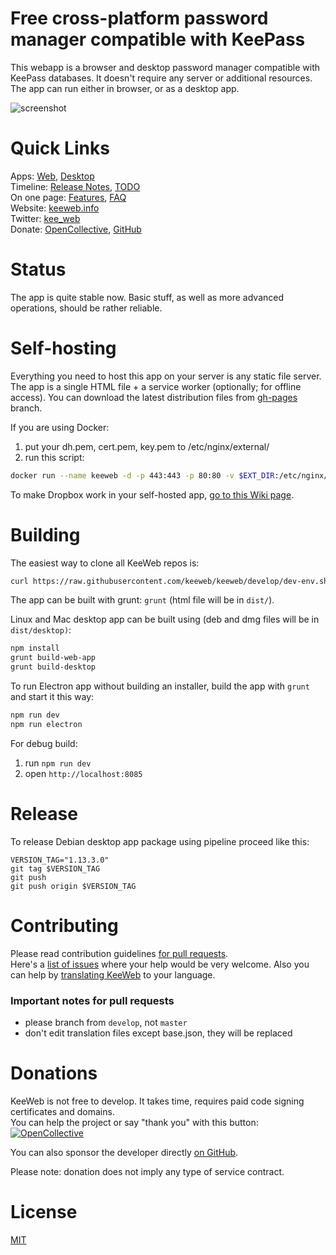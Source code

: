 # Free cross-platform password manager compatible with KeePass

This webapp is a browser and desktop password manager compatible with KeePass databases. It doesn't require any server or additional resources.
The app can run either in browser, or as a desktop app.

![screenshot](img/screenshot.png)

# Quick Links

Apps: [Web](https://app.keeweb.info/), [Desktop](https://github.com/keeweb/keeweb/releases/latest)  
Timeline: [Release Notes](release-notes.md), [TODO](https://github.com/keeweb/keeweb/wiki/TODO)  
On one page: [Features](https://keeweb.info/#features), [FAQ](https://github.com/keeweb/keeweb/wiki/FAQ)  
Website: [keeweb.info](https://keeweb.info)  
Twitter: [kee_web](https://twitter.com/kee_web)  
Donate: [OpenCollective](https://opencollective.com/keeweb#support), [GitHub](https://github.com/sponsors/antelle)  

# Status

The app is quite stable now. Basic stuff, as well as more advanced operations, should be rather reliable.

# Self-hosting

Everything you need to host this app on your server is any static file server. The app is a single HTML file + a service worker (optionally; for offline access).
You can download the latest distribution files from [gh-pages](https://github.com/keeweb/keeweb/archive/gh-pages.zip) branch.  

If you are using Docker:

1. put your dh.pem, cert.pem, key.pem to /etc/nginx/external/ 
2. run this script:
```bash
docker run --name keeweb -d -p 443:443 -p 80:80 -v $EXT_DIR:/etc/nginx/external/ antelle/keeweb
```

To make Dropbox work in your self-hosted app, [go to this Wiki page](https://github.com/keeweb/keeweb/wiki/Dropbox-and-GDrive).

# Building

The easiest way to clone all KeeWeb repos is:
```bash
curl https://raw.githubusercontent.com/keeweb/keeweb/develop/dev-env.sh | bash -
```

The app can be built with grunt: `grunt` (html file will be in `dist/`).
    
Linux and Mac desktop app can be built using (deb and dmg files will be in `dist/desktop)`:
```bash
npm install
grunt build-web-app
grunt build-desktop
```
 
To run Electron app without building an installer, build the app with `grunt` and start it this way:
```bash
npm run dev
npm run electron
```

For debug build:

1. run `npm run dev`
2. open `http://localhost:8085`

# Release
To release Debian desktop app package using pipeline proceed like this:
```
VERSION_TAG="1.13.3.0"
git tag $VERSION_TAG
git push
git push origin $VERSION_TAG
```

# Contributing

Please read contribution guidelines [for pull requests](.github/PULL_REQUEST_TEMPLATE.md).  
Here's a [list of issues](https://github.com/keeweb/keeweb/labels/help%20wanted) where your help would be very welcome.
Also you can help by [translating KeeWeb](https://keeweb.oneskyapp.com) to your language.  

### Important notes for pull requests

- please branch from `develop`, not `master`
- don't edit translation files except base.json, they will be replaced

# Donations

KeeWeb is not free to develop. It takes time, requires paid code signing certificates and domains.  
You can help the project or say "thank you" with this button:  
[<img src="https://opencollective.com/keeweb/tiers/backer.svg?avatarHeight=42&width=880" alt="OpenCollective">](https://opencollective.com/keeweb#support)

You can also sponsor the developer directly [on GitHub](https://github.com/sponsors/antelle).  

Please note: donation does not imply any type of service contract.  


# License

[MIT](https://github.com/keeweb/keeweb/blob/master/LICENSE)
